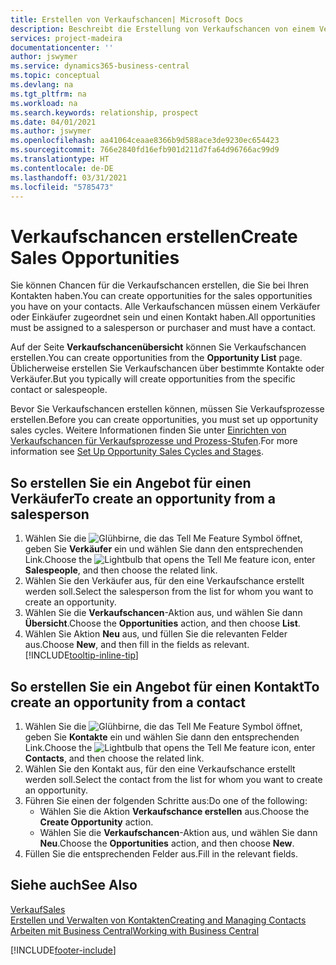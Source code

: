 ```yaml
---
title: Erstellen von Verkaufschancen| Microsoft Docs
description: Beschreibt die Erstellung von Verkaufschancen von einem Verkäufer oder einem Kontakt in  Business Central.
services: project-madeira
documentationcenter: ''
author: jswymer
ms.service: dynamics365-business-central
ms.topic: conceptual
ms.devlang: na
ms.tgt_pltfrm: na
ms.workload: na
ms.search.keywords: relationship, prospect
ms.date: 04/01/2021
ms.author: jswymer
ms.openlocfilehash: aa41064ceaae8366b9d588ace3de9230ec654423
ms.sourcegitcommit: 766e2840fd16efb901d211d7fa64d96766ac99d9
ms.translationtype: HT
ms.contentlocale: de-DE
ms.lasthandoff: 03/31/2021
ms.locfileid: "5785473"
---
```

# <a name="create-sales-opportunities"></a><span data-ttu-id="b318f-103">Verkaufschancen erstellen</span><span class="sxs-lookup"><span data-stu-id="b318f-103">Create Sales Opportunities</span></span>
<span data-ttu-id="b318f-104">Sie können Chancen für die Verkaufschancen erstellen, die Sie bei Ihren Kontakten haben.</span><span class="sxs-lookup"><span data-stu-id="b318f-104">You can create opportunities for the sales opportunities you have on your contacts.</span></span> <span data-ttu-id="b318f-105">Alle Verkaufschancen müssen einem Verkäufer oder Einkäufer zugeordnet sein und einen Kontakt haben.</span><span class="sxs-lookup"><span data-stu-id="b318f-105">All opportunities must be assigned to a salesperson or purchaser and must have a contact.</span></span>

<span data-ttu-id="b318f-106">Auf der Seite **Verkaufschancenübersicht** können Sie Verkaufschancen erstellen.</span><span class="sxs-lookup"><span data-stu-id="b318f-106">You can create opportunities from the **Opportunity List** page.</span></span> <span data-ttu-id="b318f-107">Üblicherweise erstellen Sie Verkaufschancen über bestimmte Kontakte oder Verkäufer.</span><span class="sxs-lookup"><span data-stu-id="b318f-107">But you typically will create opportunities from the specific contact or salespeople.</span></span>

<span data-ttu-id="b318f-108">Bevor Sie Verkaufschancen erstellen können, müssen Sie Verkaufsprozesse erstellen.</span><span class="sxs-lookup"><span data-stu-id="b318f-108">Before you can create opportunities, you must set up opportunity sales cycles.</span></span> <span data-ttu-id="b318f-109">Weitere Informationen finden Sie unter [Einrichten von Verkaufschancen für Verkaufsprozesse und Prozess-Stufen](marketing-how-setup-opportunity-sales-cycles-stages.md).</span><span class="sxs-lookup"><span data-stu-id="b318f-109">For more information see [Set Up Opportunity Sales Cycles and Stages](marketing-how-setup-opportunity-sales-cycles-stages.md).</span></span>

## <a name="to-create-an-opportunity-from-a-salesperson"></a><span data-ttu-id="b318f-110">So erstellen Sie ein Angebot für einen Verkäufer</span><span class="sxs-lookup"><span data-stu-id="b318f-110">To create an opportunity from a salesperson</span></span>
1. <span data-ttu-id="b318f-111">Wählen Sie die ![Glühbirne, die das Tell Me Feature](media/ui-search/search_small.png "Was möchten Sie tun?") Symbol öffnet, geben Sie **Verkäufer** ein und wählen Sie dann den entsprechenden Link.</span><span class="sxs-lookup"><span data-stu-id="b318f-111">Choose the ![Lightbulb that opens the Tell Me feature](media/ui-search/search_small.png "Tell me what you want to do") icon, enter **Salespeople**, and then choose the related link.</span></span>
2. <span data-ttu-id="b318f-112">Wählen Sie den Verkäufer aus, für den eine Verkaufschance erstellt werden soll.</span><span class="sxs-lookup"><span data-stu-id="b318f-112">Select the salesperson from the list for whom you want to create an opportunity.</span></span>
3. <span data-ttu-id="b318f-113">Wählen Sie die **Verkaufschancen**-Aktion aus, und wählen Sie dann **Übersicht**.</span><span class="sxs-lookup"><span data-stu-id="b318f-113">Choose the **Opportunities** action, and then choose **List**.</span></span>
4. <span data-ttu-id="b318f-114">Wählen Sie Aktion **Neu** aus, und füllen Sie die relevanten Felder aus.</span><span class="sxs-lookup"><span data-stu-id="b318f-114">Choose **New**, and then fill in the fields as relevant.</span></span> [!INCLUDE[tooltip-inline-tip](includes/tooltip-inline-tip_md.md)]  



## <a name="to-create-an-opportunity-from-a-contact"></a><span data-ttu-id="b318f-115">So erstellen Sie ein Angebot für einen Kontakt</span><span class="sxs-lookup"><span data-stu-id="b318f-115">To create an opportunity from a contact</span></span>
1. <span data-ttu-id="b318f-116">Wählen Sie die ![Glühbirne, die das Tell Me Feature](media/ui-search/search_small.png "Was möchten Sie tun?") Symbol öffnet, geben Sie **Kontakte** ein und wählen Sie dann den entsprechenden Link.</span><span class="sxs-lookup"><span data-stu-id="b318f-116">Choose the ![Lightbulb that opens the Tell Me feature](media/ui-search/search_small.png "Tell me what you want to do") icon, enter **Contacts**, and then choose the related link.</span></span>
2. <span data-ttu-id="b318f-117">Wählen Sie den Kontakt aus, für den eine Verkaufschance erstellt werden soll.</span><span class="sxs-lookup"><span data-stu-id="b318f-117">Select the contact from the list for whom you want to create an opportunity.</span></span>
3. <span data-ttu-id="b318f-118">Führen Sie einen der folgenden Schritte aus:</span><span class="sxs-lookup"><span data-stu-id="b318f-118">Do one of the following:</span></span>
   * <span data-ttu-id="b318f-119">Wählen Sie die Aktion **Verkaufschance erstellen** aus.</span><span class="sxs-lookup"><span data-stu-id="b318f-119">Choose the **Create Opportunity** action.</span></span>
   * <span data-ttu-id="b318f-120">Wählen Sie die **Verkaufschancen**-Aktion aus, und wählen Sie dann **Neu**.</span><span class="sxs-lookup"><span data-stu-id="b318f-120">Choose the  **Opportunities** action, and then choose **New**.</span></span>
4. <span data-ttu-id="b318f-121">Füllen Sie die entsprechenden Felder aus.</span><span class="sxs-lookup"><span data-stu-id="b318f-121">Fill in the relevant fields.</span></span>

## <a name="see-also"></a><span data-ttu-id="b318f-122">Siehe auch</span><span class="sxs-lookup"><span data-stu-id="b318f-122">See Also</span></span>
[<span data-ttu-id="b318f-123">Verkauf</span><span class="sxs-lookup"><span data-stu-id="b318f-123">Sales</span></span>](sales-manage-sales.md)  
[<span data-ttu-id="b318f-124">Erstellen und Verwalten von Kontakten</span><span class="sxs-lookup"><span data-stu-id="b318f-124">Creating and Managing Contacts</span></span>](marketing-contacts.md)  
[<span data-ttu-id="b318f-125">Arbeiten mit Business Central</span><span class="sxs-lookup"><span data-stu-id="b318f-125">Working with Business Central</span></span>](ui-work-product.md)


[!INCLUDE[footer-include](includes/footer-banner.md)]